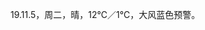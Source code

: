 <link href="../../css/style.css" rel="stylesheet" type="text/css" />

<span class="fzzy">19.11.5，周二，晴，12℃／1℃，大风蓝色预警。

